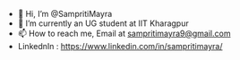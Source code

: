 - 👋 Hi, I’m @SampritiMayra
- 🌱 I’m currently an UG student at IIT Kharagpur
- 📫 How to reach me, Email at sampritimayra9@gmail.com
- LinkednIn : https://www.linkedin.com/in/sampritimayra/
<!---
SampritiMayra/SampritiMayra is a ✨ special ✨ repository because its `README.md` (this file) appears on your GitHub profile.
You can click the Preview link to take a look at your changes.
--->
